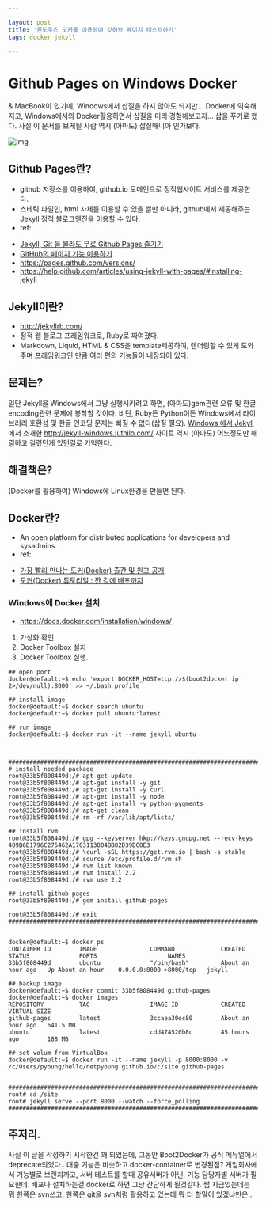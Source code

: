```yaml
---

layout: post
title: '윈도우즈 도커를 이용하여 깃허브 페이지 테스트하기'
tags: docker jekyll

---
```


# Github Pages on Windows Docker


& MacBook이 있기에, Windows에서 삽질을 하지 않아도 되지만... Docker에 익숙해지고, Windows에서의 Docker활용하면서 삽질을 미리 경험해보고자... 삽을 푸기로 했다. 사실 이 문서를 보게될 사람 역시 (아마도) 삽질매니아 인가보다.


![img](http://cdn.ddanzi.com/201304-images/1082526.png)

## Github Pages란?
* github 저장소를 이용하여, github.io 도메인으로 정적웹사이트 서비스를 제공한다.
* 스테틱 파일인, html 자체를 이용할 수 있을 뿐만 아니라, github에서 제공해주는 Jekyll 정적 블로그엔진을 이용할 수 있다.
* ref:
 - [Jekyll, Git 을 몰라도 무료 Github Pages 즐기기](http://ilmol.com/2015/01/Jekyll,Git%20%EC%9D%84%20%EB%AA%B0%EB%9D%BC%EB%8F%84%20%EB%AC%B4%EB%A3%8C%20Github%20Pages%20%EC%A6%90%EA%B8%B0%EA%B8%B0.html)
 - [GitHub의 페이지 기능 이용하기](https://dogfeet.github.io/articles/2012/github-pages.html)
 - https://pages.github.com/versions/
 - https://help.github.com/articles/using-jekyll-with-pages/#installing-jekyll

## Jekyll이란?
* http://jekyllrb.com/
* 정적 웹 블로그 프레임워크로, Ruby로 짜여졌다.
* Markdown, Liquid, HTML & CSS을 template제공하여, 렌더링할 수 있게 도와주며 프레임워크인 만큼 여러 편의 기능들이 내장되어 있다.



## 문제는?
일단 Jekyll을 Windows에서 그냥 실행시키려고 하면, (아마도)gem관련 오류 및 한글 encoding관련 문제에 봉착할 것이다.
 비단, Ruby든 Python이든 Windows에서 라이브러리 호환성 및 한글 인코딩 문제는 빠질 수 없다(삽질 필요).
 [Windows 에서 Jekyll](http://jekyllrb-ko.github.io/docs/windows/)에서 소개한 http://jekyll-windows.juthilo.com/ 사이트 역시 (아마도) 어느정도만 해결하고 걸렸던게 있던걸로 기억한다.



## 해결책은?
(Docker를 활용하여) Windows에 Linux환경을 만들면 된다.



## Docker란?
* An open platform for distributed applications for developers and sysadmins
* ref:
 - [가장 빨리 만나는 도커(Docker) 출간 및 원고 공개](http://pyrasis.com/private/2014/11/30/publish-docker-for-the-really-impatient-book)
 - [도커(Docker) 튜토리얼 : 깐 김에 배포까지](http://blog.nacyot.com/articles/2014-01-27-easy-deploy-with-docker/)

### Windows에 Docker 설치
* https://docs.docker.com/installation/windows/

1. 가상화 확인
2. Docker Toolbox 설치
3. Docker Toolbox 실행.

```
## open port
docker@default:~$ echo 'export DOCKER_HOST=tcp://$(boot2docker ip 2>/dev/null):8000' >> ~/.bash_profile

## install image
docker@default:~$ docker search ubuntu
docker@default:~$ docker pull ubuntu:latest

## run image
docker@default:~$ docker run -it --name jekyll ubuntu 



##########################################################################
# install needed package
root@33b5f808449d:/# apt-get update 
root@33b5f808449d:/# apt-get install -y git
root@33b5f808449d:/# apt-get install -y curl
root@33b5f808449d:/# apt-get install -y node
root@33b5f808449d:/# apt-get install -y python-pygments 
root@33b5f808449d:/# apt-get clean
root@33b5f808449d:/# rm -rf /var/lib/apt/lists/

## install rvm
root@33b5f808449d:/# gpg --keyserver hkp://keys.gnupg.net --recv-keys 409B6B1796C275462A1703113804BB82D39DC0E3
root@33b5f808449d:/# \curl -sSL https://get.rvm.io | bash -s stable
root@33b5f808449d:/# source /etc/profile.d/rvm.sh
root@33b5f808449d:/# rvm list known
root@33b5f808449d:/# rvm install 2.2
root@33b5f808449d:/# rvm use 2.2

## install github-pages
root@33b5f808449d:/# gem install github-pages

root@33b5f808449d:/# exit
##########################################################################


docker@default:~$ docker ps
CONTAINER ID        IMAGE               COMMAND             CREATED             STATUS              PORTS                    NAMES
33b5f808449d        ubuntu              "/bin/bash"         About an hour ago   Up About an hour    0.0.0.0:8000->8000/tcp   jekyll

## backup image
docker@default:~$ docker commit 33b5f808449d github-pages
docker@default:~$ docker images
REPOSITORY          TAG                 IMAGE ID            CREATED             VIRTUAL SIZE
github-pages        latest              3ccaea30ec80        About an hour ago   641.5 MB
ubuntu              latest              cdd474520b8c        45 hours ago        188 MB

## set volum from VirtualBox
docker@default:~$ docker run -it --name jekyll -p 8000:8000 -v /c/Users/pyoung/hello/netpyoung.github.io/:/site github-pages


##########################################################################
root# cd /site
root# jekyll serve --port 8000 --watch --force_polling
##########################################################################
```



## 주저리.
사실 이 글을 작성하기 시작한건 꽤 되었는데, 그동안 Boot2Docker가 공식 메뉴얼에서 deprecate되었다.. 대충 기능은 비슷하고 docker-container로 변경된점?
게임회사에서 기능별로 브랜치까고, 서버 테스트를 할때 공유서버가 아닌, 기능 담당자별 서버가 필요한데. 배포나 설치하는걸 docker로 하면 그냥 간단하게 될것같다.
쩝 지금있는데는 뭐 한쪽은 svn쓰고, 한쪽은 git을 svn처럼 활용하고 있는데 뭐 더 할말이 있겠냐만은..

